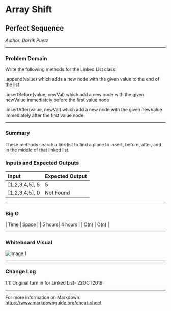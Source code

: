 # Array Shift

## Perfect Sequence
*Author: Darrik Puetz*

---

### Problem Domain

Write the following methods for the Linked List class:

.append(value) which adds a new node with the given value to the end of the list

.insertBefore(value, newVal) which add a new node with the given newValue immediately before the first value node

.insertAfter(value, newVal) which add a new node with the given newValue immediately after the first value node

---
### Summary
These methods search a link list to find a place to insert, before, after, and in the middle of that linked list.

### Inputs and Expected Outputs

| Input          | Expected Output       |
| :-----------   | :-----------          |
| [1,2,3,4,5], 5 | 5                     |
| [1,2,3,4,5], 0 | Not Found             |


---

### Big O


| Time   | Space   |
| 5 hours| 4 hours |
| O(n)   | O(n)    |


---


### Whiteboard Visual
![Image 1](https://github.com/darrikpuetz/data-structures-and-algorithms-C-DOTNET-/blob/master/assets/LinkListInsert.jpg)


---

### Change Log

1.1: Original turn in for Linked List- 22OCT2019 

---

For more information on Markdown: https://www.markdownguide.org/cheat-sheet
